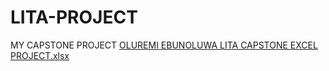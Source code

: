 # LITA-PROJECT
MY CAPSTONE PROJECT
[OLUREMI EBUNOLUWA LITA CAPSTONE EXCEL PROJECT.xlsx](https://github.com/user-attachments/files/17625805/OLUREMI.EBUNOLUWA.LITA.CAPSTONE.EXCEL.PROJECT.xlsx)
